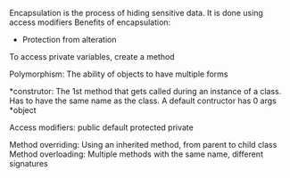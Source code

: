 Encapsulation is the process of hiding sensitive data. It is done using access modifiers
Benefits of encapsulation:
- Protection from alteration

To access private variables, create a method

Polymorphism: The ability of objects to have multiple forms

*construtor: The 1st method that gets called during an instance of a class. Has to have the same name as the class.
 A default contructor has 0 args
*object

Access modifiers:
public
default
protected
private

Method overriding: Using an inherited method, from parent to child class
Method overloading: Multiple methods with the same name, different signatures
